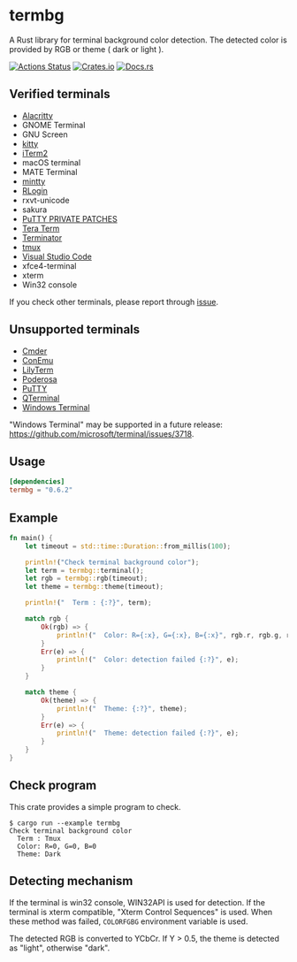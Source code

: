 # termbg
A Rust library for terminal background color detection.
The detected color is provided by RGB or theme ( dark or light ).

[![Actions Status](https://github.com/dalance/termbg/workflows/Rust/badge.svg)](https://github.com/dalance/termbg/actions)
[![Crates.io](https://img.shields.io/crates/v/termbg.svg)](https://crates.io/crates/termbg)
[![Docs.rs](https://docs.rs/termbg/badge.svg)](https://docs.rs/termbg)

## Verified terminals

* [Alacritty](https://github.com/alacritty/alacritty)
* GNOME Terminal
* GNU Screen
* [kitty](https://sw.kovidgoyal.net/kitty/)
* [iTerm2](https://iterm2.com)
* macOS terminal
* MATE Terminal
* [mintty](https://mintty.github.io)
* [RLogin](http://nanno.dip.jp/softlib/man/rlogin/)
* rxvt-unicode
* sakura
* [PuTTY PRIVATE PATCHES](https://ice.hotmint.com/putty/)
* [Tera Term](https://ttssh2.osdn.jp)
* [Terminator](https://terminator-gtk3.readthedocs.io/en/latest/)
* [tmux](https://github.com/tmux/tmux)
* [Visual Studio Code](https://code.visualstudio.com)
* xfce4-terminal
* xterm
* Win32 console

If you check other terminals, please report through [issue](https://github.com/dalance/termbg/issues).

## Unsupported terminals

* [Cmder](https://cmder.app)
* [ConEmu](https://conemu.github.io)
* [LilyTerm](https://github.com/Tetralet/LilyTerm)
* [Poderosa](https://ja.poderosa-terminal.com)
* [PuTTY](https://www.putty.org)
* [QTerminal](https://github.com/lxqt/qterminal)
* [Windows Terminal](https://github.com/microsoft/terminal)

"Windows Terminal" may be supported in a future release: https://github.com/microsoft/terminal/issues/3718.

## Usage

```Cargo.toml
[dependencies]
termbg = "0.6.2"
```

## Example

```rust
fn main() {
    let timeout = std::time::Duration::from_millis(100);

    println!("Check terminal background color");
    let term = termbg::terminal();
    let rgb = termbg::rgb(timeout);
    let theme = termbg::theme(timeout);

    println!("  Term : {:?}", term);

    match rgb {
        Ok(rgb) => {
            println!("  Color: R={:x}, G={:x}, B={:x}", rgb.r, rgb.g, rgb.b);
        }
        Err(e) => {
            println!("  Color: detection failed {:?}", e);
        }
    }

    match theme {
        Ok(theme) => {
            println!("  Theme: {:?}", theme);
        }
        Err(e) => {
            println!("  Theme: detection failed {:?}", e);
        }
    }
}
```

## Check program

This crate provides a simple program to check.

```console
$ cargo run --example termbg
Check terminal background color
  Term : Tmux
  Color: R=0, G=0, B=0
  Theme: Dark
```

## Detecting mechanism

If the terminal is win32 console, WIN32API is used for detection.
If the terminal is xterm compatible, "Xterm Control Sequences" is used.
When these method was failed, `COLORFGBG` environment variable is used.

The detected RGB is converted to YCbCr.
If Y > 0.5, the theme is detected as "light", otherwise "dark".
